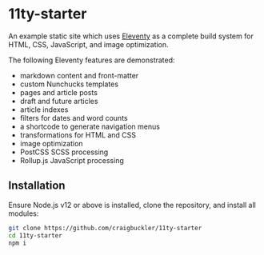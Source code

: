 # 11ty-starter

An example static site which uses [Eleventy](https://www.11ty.dev/) as a complete build system for HTML, CSS, JavaScript, and image optimization.

The following Eleventy features are demonstrated:

- markdown content and front-matter
- custom Nunchucks templates
- pages and article posts
- draft and future articles
- article indexes
- filters for dates and word counts
- a shortcode to generate navigation menus
- transformations for HTML and CSS
- image optimization
- PostCSS SCSS processing
- Rollup.js JavaScript processing

## Installation

Ensure Node.js v12 or above is installed, clone the repository, and install all modules:

```sh
git clone https://github.com/craigbuckler/11ty-starter
cd 11ty-starter
npm i
```
